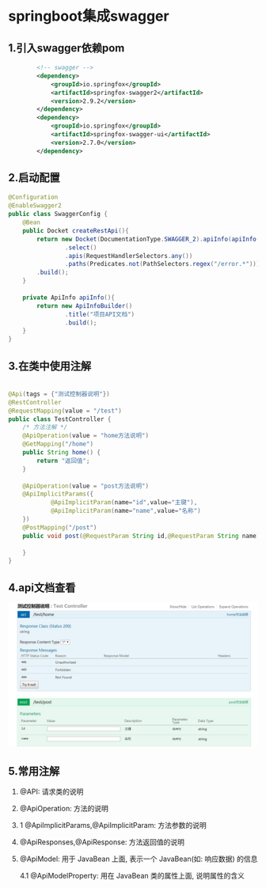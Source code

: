 # springboot集成swagger

## 1.引入swagger依赖pom

```xml
		<!-- swagger -->
		<dependency>
			<groupId>io.springfox</groupId>
			<artifactId>springfox-swagger2</artifactId>
			<version>2.9.2</version>
		</dependency>
		<dependency>
			<groupId>io.springfox</groupId>
			<artifactId>springfox-swagger-ui</artifactId>
			<version>2.7.0</version>
		</dependency>
```

## 2.启动配置

```java
@Configuration
@EnableSwagger2
public class SwaggerConfig {
    @Bean
    public Docket createRestApi(){
        return new Docket(DocumentationType.SWAGGER_2).apiInfo(apiInfo())
                .select()
                .apis(RequestHandlerSelectors.any())
                .paths(Predicates.not(PathSelectors.regex("/error.*")))//错误路径不监控
        .build();
    }

    private ApiInfo apiInfo(){
        return new ApiInfoBuilder()
                .title("项目API文档")
                .build();
    }
}
```

## 3.在类中使用注解

```java

@Api(tags = {"测试控制器说明"})
@RestController
@RequestMapping(value = "/test")
public class TestController {
    /* 方法注解 */
    @ApiOperation(value = "home方法说明")
    @GetMapping("/home")
    public String home() {
        return "返回值";
    }

    @ApiOperation(value = "post方法说明")
    @ApiImplicitParams({
            @ApiImplicitParam(name="id",value="主键"),
            @ApiImplicitParam(name="name",value="名称")
    })
    @PostMapping("/post")
    public void post(@RequestParam String id,@RequestParam String name) {

    }
}
```

## 4.api文档查看

![sagger](img/swagger.jpg)

## 5.常用注解

1. @API: 请求类的说明

2. @ApiOperation: 方法的说明

2. 1 @ApiImplicitParams,@ApiImplicitParam: 方法参数的说明

3. @ApiResponses,@ApiResponse: 方法返回值的说明

4. @ApiModel: 用于 JavaBean 上面, 表示一个 JavaBean(如: 响应数据) 的信息

   4.1 @ApiModelProperty: 用在 JavaBean 类的属性上面, 说明属性的含义
